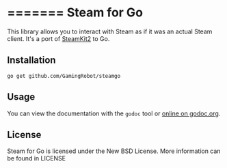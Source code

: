 =======
Steam for Go
=======

This library allows you to interact with Steam as if it was an actual Steam client.
It's a port of [SteamKit2](https://github.com/SteamRE/SteamKit) to Go.

## Installation

    go get github.com/GamingRobot/steamgo

## Usage

You can view the documentation with the `godoc` tool or
[online on godoc.org](http://godoc.org/github.com/GamingRobot/steamgo).

## License

Steam for Go is licensed under the New BSD License. More information can be found in LICENSE
